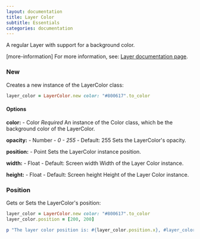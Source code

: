 ```yaml
---
layout: documentation
title: Layer Color
subtitle: Essentials
categories: documentation
---
```


A regular Layer with support for a background color.

[more-information] For more information, see: [Layer documentation page](../layer).

### New
Creates a new instance of the LayerColor class:

```ruby
layer_color = LayerColor.new color: "#800617".to_color
```

#### Options
**color:** - Color *Required*
An instance of the Color class, which be the background color of the LayerColor.

**opacity:** - Number - *0 - 255* - Default: 255
Sets the LayerColor's opacity.

**position:** - Point
Sets the LayerColor instance position.

**width:** - Float - Default: Screen width
Width of the Layer Color instance.

**height:** - Float - Default: Screen height
Height of the Layer Color instance.

### Position
Gets or Sets the LayerColor's position:

```ruby
layer_color = LayerColor.new color: "#800617".to_color
layer_color.position = [200, 200]

p "The layer color position is: #{layer_color.position.x}, #layer_color.position.y}"
```